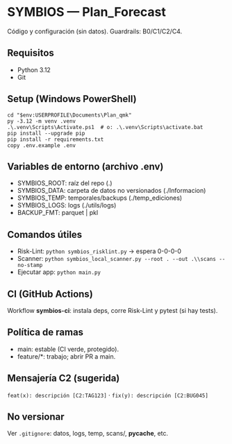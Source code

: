 ﻿# SYMBIOS — Plan_Forecast

Código y configuración (sin datos). Guardrails: B0/C1/C2/C4.

## Requisitos
- Python 3.12
- Git

## Setup (Windows PowerShell)
    cd "$env:USERPROFILE\Documents\Plan_qmk"
    py -3.12 -m venv .venv
    .\.venv\Scripts\Activate.ps1  # o: .\.venv\Scripts\activate.bat
    pip install --upgrade pip
    pip install -r requirements.txt
    copy .env.example .env

## Variables de entorno (archivo .env)
- SYMBIOS_ROOT: raíz del repo (.)
- SYMBIOS_DATA: carpeta de datos no versionados (./Informacion)
- SYMBIOS_TEMP: temporales/backups (./temp_ediciones)
- SYMBIOS_LOGS: logs (./utils/logs)
- BACKUP_FMT: parquet | pkl

## Comandos útiles
- Risk-Lint:    `python symbios_risklint.py`  → espera 0-0-0-0
- Scanner:      `python symbios_local_scanner.py --root . --out .\\scans --no-stamp`
- Ejecutar app: `python main.py`

## CI (GitHub Actions)
Workflow **symbios-ci**: instala deps, corre Risk-Lint y pytest (si hay tests).

## Política de ramas
- main: estable (CI verde, protegido).
- feature/*: trabajo; abrir PR a main.

## Mensajería C2 (sugerida)
`feat(x): descripción [C2:TAG123]` · `fix(y): descripción [C2:BUG045]`

## No versionar
Ver `.gitignore`: datos, logs, temp, scans/, __pycache__, etc.
 
